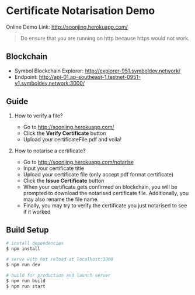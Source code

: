 
# Certificate Notarisation Demo
Online Demo Link: http://soonjing.herokuapp.com/

> Do ensure that you are running on http because https would not work.


## Blockchain
  - Symbol Blockchain Explorer: http://explorer-951.symboldev.network/
  - Endpoint: http://api-01.ap-southeast-1.testnet-0951-v1.symboldev.network:3000/
    

## Guide

 1. How to verify a file?
	  - Go to http://soonjing.herokuapp.com/ 
	  - Click the **Verify Certificate** button
	  - Upload your certificateFile.pdf and voila! 
  
2. How to notarise a certificate?
	- Go to http://soonjing.herokuapp.com/notarise
	- Input your certificate title
	- Upload your certificate file (only accept pdf format certificate)
	- Click the **Issue Certificate** button
	- When your certificate gets confirmed on blockchain, you will be prompted to download the notarised certificate file. Additionally, you may also rename the file name.
	- Finally, you may try to verify the certificate you just notarised to see if it worked


## Build Setup

```bash
# install dependencies
$ npm install

# serve with hot reload at localhost:3000
$ npm run dev

# build for production and launch server
$ npm run build
$ npm run start
```
